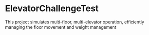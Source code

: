 # ElevatorChallengeTest
This project simulates multi-floor, multi-elevator operation, efficiently managing the floor movement and weight management
